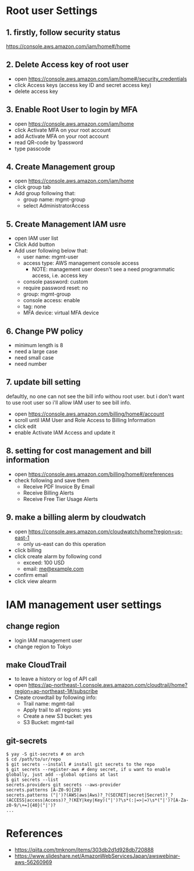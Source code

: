 # Root user Settings

## 1. firstly, follow security status

https://console.aws.amazon.com/iam/home#/home

## 2. Delete Access key of root user

- open https://console.aws.amazon.com/iam/home#/security_credentials
- click Access keys (access key ID and secret access key)
- delete access key 

## 3. Enable Root User to login by MFA

- open https://console.aws.amazon.com/iam/home
- click Activate MFA on your root account
- add Activate MFA on your root account
- read QR-code by 1password
- type passcode

## 4. Create Management group 
- open https://console.aws.amazon.com/iam/home
- click group tab
- Add group following that:
   - group name: mgmt-group
   - select AdministratorAccess

## 5. Create Management IAM usre
- open IAM user list 
- Click Add button
- Add user following below that:
  - user name: mgmt-user
  - access type: AWS management console access
     - NOTE: management user doesn't see a need programmatic access, i.e. access key 
  - console password: custom
  - require password reset: no
  - group: mgmt-group
  - console access: enable
  - tag: none
  - MFA device: virtual MFA device
  

## 6. Change PW policy 

- minimum length is 8 
- need a large case
- need small case
- need number


## 7. update bill setting

defaultly, no one can not see the bill info withou root user.
but i don't want to use root user so i'll allow IAM user to see bill info.

- open https://console.aws.amazon.com/billing/home#/account
- scroll until IAM User and Role Access to Billing Information
- click edit
- enable Activate IAM Access and update it

## 8. setting for cost management and bill information

- open https://console.aws.amazon.com/billing/home#/preferences
- check following and save them
  - Receive PDF Invoice By Email
  - Receive Billing Alerts
  - Receive Free Tier Usage Alerts

## 9. make a billing alerm by cloudwatch

- open https://console.aws.amazon.com/cloudwatch/home?region=us-east-1
  - only us-east can do this operation
- click billing
- click create alarm by following cond
  - exceed: 100 USD
  - email: me@example.com
- confirm email
- click view alearm

# IAM management user settings

## change region

- login IAM management user
- change region to Tokyo

## make CloudTrail
 
- to leave a history or log of API call
- open https://ap-northeast-1.console.aws.amazon.com/cloudtrail/home?region=ap-northeast-1#/subscribe
- Create crowdtail by following info:
   - Trail name: mgmt-tail
   - Apply trail to all regions: yes
   - Create a new S3 bucket: yes
   - S3 Bucket: mgmt-tail
   

## git-secrets

```
$ yay -S git-secrets # on arch
$ cd /path/to/ur/repo
$ git secrets --install # install git secrets to the repo
$ git secrets --register-aws # deny secret, if u want to enable globally, just add --global options at last
$ git secrets --list
secrets.providers git secrets --aws-provider
secrets.patterns [A-Z0-9]{20}
secrets.patterns ("|')?(AWS|aws|Aws)?_?(SECRET|secret|Secret)?_?(ACCESS|access|Access)?_?(KEY|key|Key)("|')?\s*(:|=>|=)\s*("|')?[A-Za-z0-9/\+=]{40}("|')?
...
```


# References
- https://qiita.com/tmknom/items/303db2d1d928db720888
- https://www.slideshare.net/AmazonWebServicesJapan/awswebinar-aws-56260969
